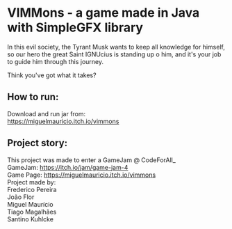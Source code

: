 # VIMMons - a game made in Java with SimpleGFX library


In this evil society, the Tyrant Musk wants to keep all knowledge for himself, so our hero the great Saint IGNUcius is standing up o him, and it's your job to guide him through this journey.

Think you've got what it takes?

## How to run:
Download and run jar from:  
https://miguelmauricio.itch.io/vimmons

## Project story:

This project was made to enter a GameJam @ CodeForAll_  
GameJam: https://itch.io/jam/game-jam-4  
Game Page: https://miguelmauricio.itch.io/vimmons  
Project made by:  
Frederico Pereira  
João Flor  
Miguel Maurício  
Tiago Magalhães  
Santino Kuhlcke
